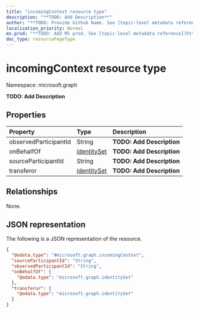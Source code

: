 ```yaml
---
title: "incomingContext resource type"
description: "**TODO: Add Description**"
author: "**TODO: Provide Github Name. See [topic-level metadata reference](https://msgo.azurewebsites.net/add/document/guidelines/metadata.html#topic-level-metadata)**"
localization_priority: Normal
ms.prod: "**TODO: Add MS prod. See [topic-level metadata reference](https://msgo.azurewebsites.net/add/document/guidelines/metadata.html#topic-level-metadata)**"
doc_type: resourcePageType
---
```


# incomingContext resource type


Namespace: microsoft.graph

**TODO: Add Description**

## Properties
|Property|Type|Description|
|:---|:---|:---|
|observedParticipantId|String|**TODO: Add Description**|
|onBehalfOf|[identitySet](../resources/identityset.md)|**TODO: Add Description**|
|sourceParticipantId|String|**TODO: Add Description**|
|transferor|[identitySet](../resources/identityset.md)|**TODO: Add Description**|

## Relationships
None.

## JSON representation
The following is a JSON representation of the resource.
<!-- {
  "blockType": "resource",
  "@odata.type": "microsoft.graph.incomingContext"
}
-->
``` json
{
  "@odata.type": "#microsoft.graph.incomingContext",
  "sourceParticipantId": "String",
  "observedParticipantId": "String",
  "onBehalfOf": {
    "@odata.type": "microsoft.graph.identitySet"
  },
  "transferor": {
    "@odata.type": "microsoft.graph.identitySet"
  }
}
```

